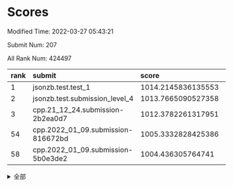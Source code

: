 # Scores

Modified Time: 2022-03-27 05:43:21

Submit Num: 207

All Rank Num: 424497

| rank |               submit               |       score        |       sigma        | pk_num |
| :--- | :--------------------------------- | :----------------- | :----------------- | :----- |
| 1    | jsonzb.test.test_1                 | 1014.2145836135553 | 0.8225550971430788 | 8202   |
| 2    | jsonzb.test.submission_level_4     | 1013.7665090527358 | 0.8142062202853833 | 8199   |
| 3    | cpp.21_12_24.submission-2b2ea0d7   | 1012.3782261317951 | 0.7854640215646593 | 8204   |
| 54   | cpp.2022_01_09.submission-816672bd | 1005.3332828425386 | 0.7383838645745153 | 8203   |
| 58   | cpp.2022_01_09.submission-5b0e3de2 | 1004.436305764741  | 0.7145520708145626 | 8200   |


<details>
<summary>全部</summary>

| rank |                 submit                 |       score        |       sigma        | pk_num |
| :--- | :------------------------------------- | :----------------- | :----------------- | :----- |
| 1    | jsonzb.test.test_1                     | 1014.2145836135553 | 0.8225550971430788 | 8202   |
| 2    | jsonzb.test.submission_level_4         | 1013.7665090527358 | 0.8142062202853833 | 8199   |
| 3    | cpp.21_12_24.submission-2b2ea0d7       | 1012.3782261317951 | 0.7854640215646593 | 8204   |
| 4    | gobigger.level_3.submission_level_3_2  | 1011.8880536430348 | 0.7920953883554779 | 8197   |
| 5    | gobigger.level_3.submission_level_3_32 | 1011.8384479000927 | 0.7670079152947955 | 8205   |
| 6    | gobigger.level_3.submission_level_3_21 | 1011.7053863630407 | 0.7754029502572263 | 8206   |
| 7    | gobigger.level_3.submission_level_3_25 | 1011.3931151951745 | 0.7991800837316425 | 8205   |
| 8    | gobigger.level_3.submission_level_3_26 | 1011.3676798146626 | 0.7725910743242961 | 8201   |
| 9    | gobigger.level_3.submission_level_3_30 | 1011.2844936372385 | 0.8012186248138446 | 8197   |
| 10   | gobigger.level_3.submission_level_3_48 | 1011.1585335125831 | 0.7669567535369739 | 8206   |
| 11   | gobigger.level_3.submission_level_3_8  | 1011.075054823945  | 0.8015267669020825 | 8204   |
| 12   | gobigger.level_3.submission_level_3_13 | 1010.8808447177378 | 0.7509024467147237 | 8201   |
| 13   | gobigger.level_3.submission_level_3_11 | 1010.7327579080015 | 0.7454837893966095 | 8204   |
| 14   | gobigger.level_3.submission_level_3_19 | 1010.6848268774395 | 0.7496699599994985 | 8199   |
| 15   | gobigger.level_3.submission_level_3_1  | 1010.5934507752335 | 0.7708849739222224 | 8203   |
| 16   | gobigger.level_3.submission_level_3_31 | 1010.5906803461314 | 0.7765675247866455 | 8201   |
| 17   | gobigger.level_3.submission_level_3_6  | 1010.5686837521836 | 0.7862563374586617 | 8203   |
| 18   | gobigger.level_3.submission_level_3_27 | 1010.4798428075742 | 0.7573698683164184 | 8206   |
| 19   | gobigger.level_3.submission_level_3_15 | 1010.4759642708857 | 0.7759811726380886 | 8204   |
| 20   | gobigger.level_3.submission_level_3_33 | 1010.4733354470742 | 0.7867486616504733 | 8204   |
| 21   | gobigger.level_3.submission_level_3_0  | 1010.4083190450908 | 0.7711895823428989 | 8202   |
| 22   | gobigger.level_3.submission_level_3_43 | 1010.3995907711346 | 0.7511481916016258 | 8205   |
| 23   | gobigger.level_3.submission_level_3_35 | 1010.3314162303768 | 0.7636124251368611 | 8204   |
| 24   | gobigger.level_3.submission_level_3_10 | 1010.322600538693  | 0.7550742955699794 | 8203   |
| 25   | gobigger.level_3.submission_level_3_39 | 1010.3157239133458 | 0.7646503471901175 | 8203   |
| 26   | gobigger.level_3.submission_level_3_4  | 1010.2008376725275 | 0.7580785881902637 | 8202   |
| 27   | gobigger.level_3.submission_level_3_44 | 1010.1302239763066 | 0.7523617419405707 | 8204   |
| 28   | gobigger.level_3.submission_level_3_29 | 1010.1110656030637 | 0.7621127386745613 | 8206   |
| 29   | gobigger.level_3.submission_level_3_37 | 1010.0419997022002 | 0.7479673350270876 | 8212   |
| 30   | gobigger.level_3.submission_level_3_45 | 1009.9396651151043 | 0.7689060845224097 | 8202   |
| 31   | gobigger.level_3.submission_level_3_46 | 1009.9393451696402 | 0.7491881784276059 | 8200   |
| 32   | gobigger.level_3.submission_level_3_7  | 1009.9165299704094 | 0.7540676892015636 | 8209   |
| 33   | gobigger.level_3.submission_level_3_36 | 1009.8648197505918 | 0.7430908945104874 | 8202   |
| 34   | gobigger.level_3.submission_level_3_16 | 1009.7615220483217 | 0.7742784411324388 | 8199   |
| 35   | gobigger.level_3.submission_level_3_24 | 1009.6701711258647 | 0.7647760062417044 | 8204   |
| 36   | gobigger.level_3.submission_level_3_9  | 1009.4862966347462 | 0.7482524438805778 | 8201   |
| 37   | gobigger.level_3.submission_level_3_3  | 1009.4447482460737 | 0.7669079708243853 | 8208   |
| 38   | gobigger.level_3.submission_level_3_17 | 1009.4420463190534 | 0.7408084595376645 | 8204   |
| 39   | gobigger.level_3.submission_level_3_40 | 1009.4096394355656 | 0.7661203121301635 | 8201   |
| 40   | gobigger.level_3.submission_level_3_38 | 1009.3043663186348 | 0.7590296149988157 | 8206   |
| 41   | gobigger.level_3.submission_level_3_12 | 1009.2835054353429 | 0.7445199695947474 | 8206   |
| 42   | gobigger.level_3.submission_level_3_5  | 1009.2611521187031 | 0.7449640579397053 | 8206   |
| 43   | gobigger.level_3.submission_level_3_18 | 1009.181103007897  | 0.7435764897908692 | 8201   |
| 44   | gobigger.level_3.submission_level_3_47 | 1009.1550613527087 | 0.752430881546252  | 8205   |
| 45   | gobigger.level_3.submission_level_3_20 | 1009.0006955986734 | 0.7406576497304528 | 8204   |
| 46   | gobigger.level_3.submission_level_3_41 | 1008.9406131594396 | 0.744727665603902  | 8207   |
| 47   | gobigger.level_3.submission_level_3_34 | 1008.9263743336045 | 0.741243786040128  | 8204   |
| 48   | gobigger.level_3.submission_level_3_23 | 1008.8612365667267 | 0.7468867585734245 | 8204   |
| 49   | gobigger.level_3.submission_level_3_14 | 1008.7850053492065 | 0.7498829617161958 | 8203   |
| 50   | gobigger.level_3.submission_level_3_49 | 1008.695894479686  | 0.7646389364878017 | 8207   |
| 51   | gobigger.level_3.submission_level_3_42 | 1008.6491647164978 | 0.7642477475668773 | 8202   |
| 52   | gobigger.level_3.submission_level_3_22 | 1008.1708989860749 | 0.74889135902533   | 8201   |
| 53   | gobigger.level_3.submission_level_3_28 | 1007.7083598886429 | 0.739654174944874  | 8203   |
| 54   | cpp.2022_01_09.submission-816672bd     | 1005.3332828425386 | 0.7383838645745153 | 8203   |
| 55   | gobigger.level_1.submission_level_1_19 | 1005.3170342604819 | 0.7255490579159656 | 8199   |
| 56   | gobigger.level_1.submission_level_1_28 | 1005.0887511915087 | 0.7326587405684583 | 8203   |
| 57   | gobigger.level_1.submission_level_1_7  | 1004.9131722808542 | 0.7111277843723004 | 8203   |
| 58   | cpp.2022_01_09.submission-5b0e3de2     | 1004.436305764741  | 0.7145520708145626 | 8200   |
| 59   | gobigger.level_1.submission_level_1_35 | 1004.1039140580119 | 0.7226120501537127 | 8198   |
| 60   | gobigger.level_1.submission_level_1_41 | 1004.0265941263019 | 0.7152508660933901 | 8207   |
| 61   | gobigger.level_1.submission_level_1_37 | 1003.9678883900405 | 0.7168868234485302 | 8203   |
| 62   | gobigger.level_1.submission_level_1_8  | 1003.8335206829001 | 0.7287810873608906 | 8203   |
| 63   | gobigger.level_1.submission_level_1_14 | 1003.8300126040506 | 0.715452616452124  | 8203   |
| 64   | gobigger.level_1.submission_level_1_3  | 1003.8293579610054 | 0.720575011184267  | 8199   |
| 65   | gobigger.level_1.submission_level_1_1  | 1003.816616877583  | 0.7088844923967932 | 8200   |
| 66   | gobigger.level_1.submission_level_1_9  | 1003.792062832893  | 0.7096033065517585 | 8204   |
| 67   | gobigger.level_1.submission_level_1_24 | 1003.7917458002997 | 0.7118206074213316 | 8204   |
| 68   | gobigger.level_1.submission_level_1_46 | 1003.7450673969917 | 0.719583304823307  | 8199   |
| 69   | gobigger.level_1.submission_level_1_48 | 1003.7217957883657 | 0.7142234968199908 | 8205   |
| 70   | gobigger.level_1.submission_level_1_27 | 1003.7019951921258 | 0.7112525066077838 | 8205   |
| 71   | gobigger.level_1.submission_level_1_15 | 1003.6411787059045 | 0.7182285679467536 | 8204   |
| 72   | gobigger.level_1.submission_level_1_34 | 1003.5222189106659 | 0.7266190239319102 | 8206   |
| 73   | gobigger.level_1.submission_level_1_32 | 1003.506137761391  | 0.7200675020438527 | 8203   |
| 74   | gobigger.level_1.submission_level_1_33 | 1003.4978579229531 | 0.7250749233109338 | 8202   |
| 75   | gobigger.level_1.submission_level_1_5  | 1003.4923240066825 | 0.7291400436817752 | 8199   |
| 76   | gobigger.level_1.submission_level_1_21 | 1003.4851489025957 | 0.7125111931968565 | 8205   |
| 77   | gobigger.level_1.submission_level_1_44 | 1003.3653767440686 | 0.717108569294748  | 8205   |
| 78   | gobigger.level_1.submission_level_1_26 | 1003.3619368607684 | 0.708883937956862  | 8200   |
| 79   | gobigger.level_1.submission_level_1_38 | 1003.3185372799368 | 0.7031607179604046 | 8204   |
| 80   | gobigger.level_1.submission_level_1_29 | 1003.2912390214974 | 0.7030185391475663 | 8206   |
| 81   | gobigger.level_1.submission_level_1_30 | 1003.256326509818  | 0.7288052970065865 | 8204   |
| 82   | gobigger.level_1.submission_level_1_18 | 1003.2555106991927 | 0.7230951729442678 | 8202   |
| 83   | gobigger.level_1.submission_level_1_10 | 1003.2355813657465 | 0.711373631625066  | 8202   |
| 84   | gobigger.level_1.submission_level_1_47 | 1003.2088005270466 | 0.7055403850086748 | 8203   |
| 85   | gobigger.level_1.submission_level_1_4  | 1003.0891628874239 | 0.7157217335670545 | 8204   |
| 86   | gobigger.level_1.submission_level_1_22 | 1003.0509822699496 | 0.707518244335427  | 8202   |
| 87   | gobigger.level_1.submission_level_1_45 | 1003.0432347690199 | 0.7283358594514776 | 8206   |
| 88   | gobigger.level_1.submission_level_1_6  | 1003.008118685994  | 0.7097741077430604 | 8202   |
| 89   | gobigger.level_1.submission_level_1_13 | 1003.0065139362466 | 0.7087793357224168 | 8205   |
| 90   | gobigger.level_1.submission_level_1_42 | 1002.8953448778442 | 0.7193657220091147 | 8201   |
| 91   | gobigger.level_1.submission_level_1_49 | 1002.8630085497896 | 0.7199159445411981 | 8203   |
| 92   | gobigger.level_1.submission_level_1_2  | 1002.7633546761423 | 0.7170330522035419 | 8204   |
| 93   | gobigger.level_1.submission_level_1_0  | 1002.7604213152188 | 0.7052300060577064 | 8200   |
| 94   | gobigger.level_1.submission_level_1_36 | 1002.7295287715499 | 0.7164871462995398 | 8204   |
| 95   | gobigger.level_1.submission_level_1_43 | 1002.6306794856689 | 0.7170300594170328 | 8199   |
| 96   | gobigger.level_1.submission_level_1_20 | 1002.6068970131807 | 0.7132026267468746 | 8202   |
| 97   | gobigger.level_1.submission_level_1_31 | 1002.5621682044779 | 0.7217503559187737 | 8204   |
| 98   | gobigger.level_1.submission_level_1_25 | 1002.5548783915783 | 0.7167573898608804 | 8205   |
| 99   | gobigger.level_1.submission_level_1_40 | 1002.5109863396827 | 0.712197396010388  | 8205   |
| 100  | gobigger.level_1.submission_level_1_12 | 1002.5092411682944 | 0.7108275167506026 | 8205   |
| 101  | gobigger.level_1.submission_level_1_11 | 1002.3023835813557 | 0.7198519365834611 | 8205   |
| 102  | gobigger.level_1.submission_level_1_23 | 1002.2405743581434 | 0.7084587045891526 | 8206   |
| 103  | gobigger.level_1.submission_level_1_39 | 1002.236263214792  | 0.7028266734278092 | 8188   |
| 104  | gobigger.level_1.submission_level_1_17 | 1001.8052691138847 | 0.7150326015357179 | 8202   |
| 105  | gobigger.level_1.submission_level_1_16 | 1001.7955082407019 | 0.7232717347655706 | 8205   |
| 106  | gobigger.random.submission_random_48   | 997.2456931514631  | 0.7071304936366958 | 8206   |
| 107  | gobigger.random.submission_random_20   | 996.734678329372   | 0.712021311823852  | 8198   |
| 108  | gobigger.random.submission_random_11   | 996.7303480059302  | 0.7032179656363331 | 8196   |
| 109  | gobigger.random.submission_random_19   | 996.6931325877837  | 0.6973024889580267 | 8202   |
| 110  | gobigger.random.submission_random_18   | 996.6202134642456  | 0.722402955066923  | 8206   |
| 111  | gobigger.random.submission_random_29   | 996.5971219256704  | 0.7093824940065128 | 8200   |
| 112  | gobigger.random.submission_random_45   | 996.5864584410855  | 0.7125902740406377 | 8198   |
| 113  | gobigger.random.submission_random_5    | 996.56330005113    | 0.7043195012399545 | 8199   |
| 114  | gobigger.random.submission_random_27   | 996.5424010788265  | 0.7086336282334814 | 8203   |
| 115  | gobigger.random.submission_random_26   | 996.526917991381   | 0.7023070955082762 | 8206   |
| 116  | gobigger.random.submission_random_16   | 996.4392263736221  | 0.7032456897562902 | 8203   |
| 117  | gobigger.random.submission_random_21   | 996.4153382346773  | 0.7178087082848654 | 8203   |
| 118  | gobigger.random.submission_random_15   | 996.3942308098862  | 0.7008960955256931 | 8202   |
| 119  | gobigger.random.submission_random_28   | 996.3281980409251  | 0.7145708694613222 | 8201   |
| 120  | gobigger.random.submission_random_47   | 996.3266849266946  | 0.6979955970799914 | 8199   |
| 121  | gobigger.random.submission_random_40   | 996.3216408713995  | 0.7001861633603206 | 8201   |
| 122  | gobigger.random.submission_random_44   | 996.2782755802181  | 0.7105350342073948 | 8200   |
| 123  | gobigger.random.submission_random_8    | 996.2330482131619  | 0.7063444137586871 | 8201   |
| 124  | gobigger.random.submission_random_2    | 996.1470378188416  | 0.7134873647040224 | 8204   |
| 125  | gobigger.random.submission_random_10   | 996.0865251054204  | 0.7123557840950292 | 8202   |
| 126  | gobigger.random.submission_random_33   | 996.0741460220756  | 0.704108322651585  | 8204   |
| 127  | gobigger.random.submission_random_49   | 996.0644961209226  | 0.7180062640689874 | 8208   |
| 128  | gobigger.random.submission_random_30   | 996.039506236765   | 0.7168153753661477 | 8205   |
| 129  | gobigger.random.submission_random_17   | 996.0254218975333  | 0.721767943345064  | 8204   |
| 130  | gobigger.random.submission_random_38   | 996.0153838293509  | 0.7181262161581263 | 8203   |
| 131  | gobigger.random.submission_random_24   | 996.0000561944413  | 0.7029051315960717 | 8200   |
| 132  | gobigger.random.submission_random_35   | 995.9854301444085  | 0.7002034165113291 | 8202   |
| 133  | gobigger.random.submission_random_13   | 995.9720467232079  | 0.7127267663874551 | 8204   |
| 134  | gobigger.random.submission_random_7    | 995.9502715627009  | 0.7181655737188269 | 8201   |
| 135  | gobigger.random.submission_random_14   | 995.8966610436491  | 0.71295398510058   | 8209   |
| 136  | gobigger.random.submission_random_41   | 995.8665796762214  | 0.7154593768392048 | 8205   |
| 137  | gobigger.random.submission_random_37   | 995.8383644470936  | 0.7151904153284636 | 8209   |
| 138  | gobigger.random.submission_random_43   | 995.7838502952305  | 0.7303624453464987 | 8199   |
| 139  | gobigger.random.submission_random_42   | 995.7404519347028  | 0.6991504056367491 | 8197   |
| 140  | gobigger.random.submission_random_12   | 995.7242034049303  | 0.715799031786903  | 8198   |
| 141  | gobigger.random.submission_random_25   | 995.5356978128016  | 0.7247139825458258 | 8206   |
| 142  | gobigger.random.submission_random_34   | 995.4873453691296  | 0.737620096138161  | 8202   |
| 143  | gobigger.random.submission_random_32   | 995.4712519964439  | 0.7197320561060898 | 8205   |
| 144  | gobigger.random.submission_random_22   | 995.402082174866   | 0.7151184441051847 | 8202   |
| 145  | gobigger.random.submission_random_36   | 995.3979835148942  | 0.7088886292624375 | 8202   |
| 146  | gobigger.random.submission_random_31   | 995.3533531119305  | 0.7028665773108642 | 8204   |
| 147  | gobigger.random.submission_random_6    | 995.3037148791456  | 0.7169217226156748 | 8207   |
| 148  | gobigger.random.submission_random_9    | 995.2707488265529  | 0.7102589936525762 | 8201   |
| 149  | gobigger.random.submission_random_0    | 994.9236085181196  | 0.7218982859572701 | 8203   |
| 150  | gobigger.random.submission_random_1    | 994.8601843242473  | 0.7173381984571343 | 8200   |
| 151  | gobigger.random.submission_random_23   | 994.8087840718364  | 0.714512207074604  | 8201   |
| 152  | gobigger.random.submission_random_46   | 994.7111574327257  | 0.7062274229044653 | 8200   |
| 153  | gobigger.random.submission_random_4    | 994.6455688439518  | 0.7158343992345311 | 8206   |
| 154  | gobigger.random.submission_random_3    | 994.3957347754905  | 0.7260902675766079 | 8200   |
| 155  | gobigger.random.submission_random_39   | 994.2290862898956  | 0.7325019879994215 | 8204   |
| 156  | gobigger.level_2.submission_level_2_41 | 994.2183136226753  | 0.739365748552197  | 8198   |
| 157  | gobigger.level_2.submission_level_2_47 | 993.9000709350445  | 0.7410520921851685 | 8203   |
| 158  | gobigger.level_2.submission_level_2_18 | 993.8791165656315  | 0.7470532782433259 | 8196   |
| 159  | gobigger.level_2.submission_level_2_23 | 993.8200205366802  | 0.7244392657146509 | 8202   |
| 160  | gobigger.level_2.submission_level_2_33 | 993.4787546551642  | 0.738729390601171  | 8202   |
| 161  | gobigger.level_2.submission_level_2_45 | 993.3409659865636  | 0.7551448516722075 | 8202   |
| 162  | gobigger.level_2.submission_level_2_4  | 993.2884554899838  | 0.7421192060147608 | 8205   |
| 163  | gobigger.level_2.submission_level_2_27 | 993.2653939194421  | 0.7348242007268679 | 8199   |
| 164  | gobigger.level_2.submission_level_2_43 | 993.214740898782   | 0.7302115508147272 | 8207   |
| 165  | gobigger.level_2.submission_level_2_15 | 993.163646901657   | 0.7312373705670707 | 8202   |
| 166  | gobigger.level_2.submission_level_2_12 | 993.1413667039127  | 0.7528103946890274 | 8200   |
| 167  | gobigger.level_2.submission_level_2_1  | 993.1377002889218  | 0.7473342229121874 | 8205   |
| 168  | gobigger.level_2.submission_level_2_26 | 992.9896906775961  | 0.7417090752004685 | 8205   |
| 169  | gobigger.level_2.submission_level_2_32 | 992.7419497418931  | 0.7466074243678942 | 8201   |
| 170  | gobigger.level_2.submission_level_2_17 | 992.704158595617   | 0.7427844173298871 | 8200   |
| 171  | gobigger.level_2.submission_level_2_49 | 992.7001613002511  | 0.7242610514227373 | 8202   |
| 172  | gobigger.level_2.submission_level_2_38 | 992.691621088426   | 0.7235368751351409 | 8202   |
| 173  | gobigger.level_2.submission_level_2_37 | 992.4768327184289  | 0.7501951955571103 | 8199   |
| 174  | gobigger.level_2.submission_level_2_19 | 992.3946856083629  | 0.7388144767161854 | 8200   |
| 175  | gobigger.level_2.submission_level_2_30 | 992.35592840827    | 0.7357501839021796 | 8208   |
| 176  | gobigger.level_2.submission_level_2_20 | 992.2820867487117  | 0.757476655936142  | 8203   |
| 177  | gobigger.level_2.submission_level_2_31 | 992.1818016963988  | 0.7448977812501877 | 8199   |
| 178  | gobigger.level_2.submission_level_2_22 | 992.1354224130068  | 0.73968744411085   | 8209   |
| 179  | gobigger.level_2.submission_level_2_9  | 992.0968165633003  | 0.74359170131427   | 8201   |
| 180  | gobigger.level_2.submission_level_2_16 | 992.0888373431409  | 0.7498540428876167 | 8212   |
| 181  | gobigger.level_2.submission_level_2_10 | 992.0885878255557  | 0.7449057342535225 | 8205   |
| 182  | gobigger.level_2.submission_level_2_6  | 992.056730687527   | 0.7423369290418437 | 8208   |
| 183  | gobigger.level_2.submission_level_2_25 | 992.0171587665526  | 0.7385009726490989 | 8207   |
| 184  | gobigger.level_2.submission_level_2_13 | 991.945949059928   | 0.7516825576851209 | 8202   |
| 185  | gobigger.level_2.submission_level_2_0  | 991.9203565832662  | 0.737024011127456  | 8201   |
| 186  | gobigger.level_2.submission_level_2_40 | 991.847670387355   | 0.75674410899589   | 8203   |
| 187  | gobigger.level_2.submission_level_2_36 | 991.8471010490558  | 0.7379316681822405 | 8203   |
| 188  | gobigger.level_2.submission_level_2_8  | 991.8176092965093  | 0.7566601228300631 | 8201   |
| 189  | gobigger.level_2.submission_level_2_24 | 991.7910716845544  | 0.765157815821908  | 8208   |
| 190  | gobigger.level_2.submission_level_2_44 | 991.6896885115793  | 0.7404859050885533 | 8204   |
| 191  | gobigger.level_2.submission_level_2_28 | 991.6676428990629  | 0.7491168379877644 | 8200   |
| 192  | gobigger.level_2.submission_level_2_29 | 991.5758769039145  | 0.7558338201115498 | 8204   |
| 193  | gobigger.level_2.submission_level_2_14 | 991.4680401292903  | 0.7605883700150712 | 8199   |
| 194  | gobigger.level_2.submission_level_2_34 | 991.4365117323364  | 0.7711230731487022 | 8200   |
| 195  | gobigger.level_2.submission_level_2_46 | 991.4028636908597  | 0.7572869411768679 | 8199   |
| 196  | gobigger.level_2.submission_level_2_7  | 991.3296173893011  | 0.7593941411944085 | 8207   |
| 197  | gobigger.level_2.submission_level_2_5  | 991.3290000372141  | 0.7680923085859409 | 8202   |
| 198  | gobigger.level_2.submission_level_2_3  | 991.3143918707291  | 0.7577670015858632 | 8201   |
| 199  | gobigger.level_2.submission_level_2_48 | 991.288310527635   | 0.7464154483349268 | 8196   |
| 200  | gobigger.level_2.submission_level_2_21 | 991.275885643291   | 0.7762202123760379 | 8205   |
| 201  | gobigger.level_2.submission_level_2_42 | 991.2178027971016  | 0.7576973620268018 | 8203   |
| 202  | gobigger.level_2.submission_level_2_2  | 991.189351304153   | 0.7592126066546093 | 8208   |
| 203  | gobigger.level_2.submission_level_2_35 | 990.9190636372828  | 0.7563283034215409 | 8200   |
| 204  | gobigger.level_2.submission_level_2_39 | 990.8435090091863  | 0.7682770274379743 | 8204   |
| 205  | gobigger.level_2.submission_level_2_11 | 990.5357142656619  | 0.7508644635495908 | 8207   |
| 206  | gobigger.none.submission_none_0        | 977.416577387052   | 1.301331724549798  | 8202   |
| 207  | gobigger.none.submission_none_1        | 976.5429598970355  | 1.4596275212148921 | 8208   |

</details>